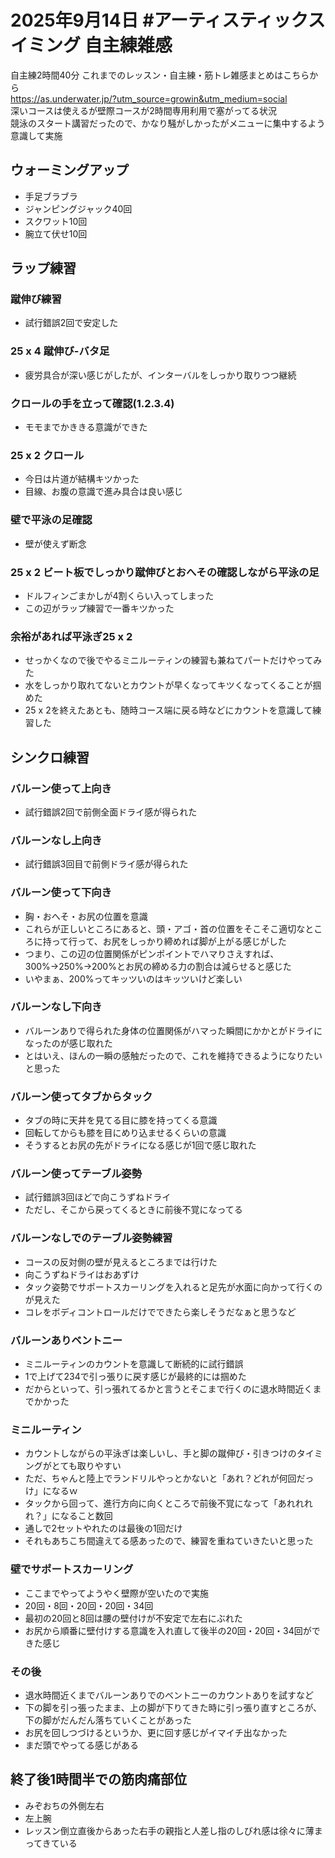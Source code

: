# 2025年9月14日 #アーティスティックスイミング 自主練雑感
自主練2時間40分
これまでのレッスン・自主練・筋トレ雑感まとめはこちらから  
https://as.underwater.jp/?utm_source=growin&utm_medium=social  
深いコースは使えるが壁際コースが2時間専用利用で塞がってる状況  
競泳のスタート講習だったので、かなり騒がしかったがメニューに集中するよう意識して実施  
## ウォーミングアップ
- 手足ブラブラ
- ジャンピングジャック40回
- スクワット10回
- 腕立て伏せ10回
## ラップ練習
### 蹴伸び練習
- 試行錯誤2回で安定した
### 25 x 4 蹴伸び-バタ足
- 疲労具合が深い感じがしたが、インターバルをしっかり取りつつ継続
### クロールの手を立って確認(1.2.3.4)
- モモまでかききる意識ができた
### 25 x 2 クロール
- 今日は片道が結構キツかった
- 目線、お腹の意識で進み具合は良い感じ
### 壁で平泳の足確認
- 壁が使えず断念
### 25 x 2 ビート板でしっかり蹴伸びとおへその確認しながら平泳の足
- ドルフィンごまかしが4割くらい入ってしまった
- この辺がラップ練習で一番キツかった
### 余裕があれば平泳ぎ25 x 2
- せっかくなので後でやるミニルーティンの練習も兼ねてパートだけやってみた
- 水をしっかり取れてないとカウントが早くなってキツくなってくることが掴めた
- 25 x 2を終えたあとも、随時コース端に戻る時などにカウントを意識して練習した
## シンクロ練習
### バルーン使って上向き
- 試行錯誤2回で前側全面ドライ感が得られた
### バルーンなし上向き
- 試行錯誤3回目で前側ドライ感が得られた
### バルーン使って下向き
- 胸・おへそ・お尻の位置を意識
- これらが正しいところにあると、頭・アゴ・首の位置をそこそこ適切なところに持って行って、お尻をしっかり締めれば脚が上がる感じがした
- つまり、この辺の位置関係がピンポイントでハマりさえすれば、300%→250%→200%とお尻の締める力の割合は減らせると感じた
- いやまぁ、200%ってキッツいのはキッツいけど楽しい
### バルーンなし下向き
- バルーンありで得られた身体の位置関係がハマった瞬間にかかとがドライになったのが感じ取れた
- とはいえ、ほんの一瞬の感触だったので、これを維持できるようになりたいと思った
### バルーン使ってタブからタック
- タブの時に天井を見てる目に膝を持ってくる意識
- 回転してからも膝を目にめり込ませるくらいの意識
- そうするとお尻の先がドライになる感じが1回で感じ取れた
### バルーン使ってテーブル姿勢
- 試行錯誤3回ほどで向こうずねドライ
- ただし、そこから戻ってくるときに前後不覚になってる
### バルーンなしでのテーブル姿勢練習
- コースの反対側の壁が見えるところまでは行けた
- 向こうずねドライはおあずけ
- タック姿勢でサポートスカーリングを入れると足先が水面に向かって行くのが見えた
- コレをボディコントロールだけでできたら楽しそうだなぁと思うなど
### バルーンありベントニー
- ミニルーティンのカウントを意識して断続的に試行錯誤
- 1で上げて234で引っ張りに戻す感じが最終的には掴めた
- だからといって、引っ張れてるかと言うとそこまで行くのに退水時間近くまでかかった
### ミニルーティン
- カウントしながらの平泳ぎは楽しいし、手と脚の蹴伸び・引きつけのタイミングがとても取りやすい
- ただ、ちゃんと陸上でランドリルやっとかないと「あれ？どれが何回だっけ」になるｗ
- タックから回って、進行方向に向くところで前後不覚になって「あれれれれ？」になること数回
- 通しで2セットやれたのは最後の1回だけ
- それもあちこち間違えてる感あったので、練習を重ねていきたいと思った
### 壁でサポートスカーリング
- ここまでやってようやく壁際が空いたので実施
- 20回・8回・20回・20回・34回
- 最初の20回と8回は腰の壁付けが不安定で左右にぶれた
- お尻から順番に壁付けする意識を入れ直して後半の20回・20回・34回ができた感じ
### その後
- 退水時間近くまでバルーンありでのベントニーのカウントありを試すなど
- 下の脚を引っ張ったまま、上の脚が下りてきた時に引っ張り直すところが、下の脚がだんだん落ちていくことがあった
- お尻を回しつづけるというか、更に回す感じがイマイチ出なかった
- まだ頭でやってる感じがある
## 終了後1時間半での筋肉痛部位
- みぞおちの外側左右
- 左上腕
- レッスン倒立直後からあった右手の親指と人差し指のしびれ感は徐々に薄まってきている